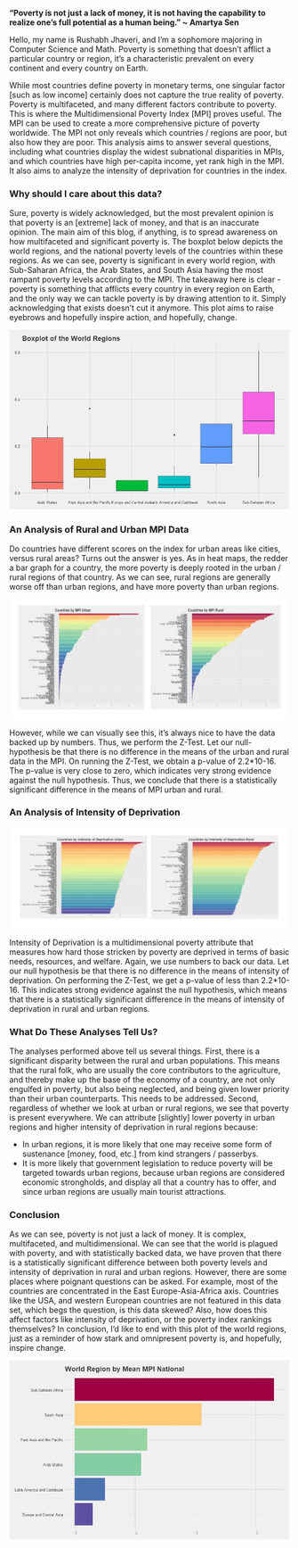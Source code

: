 
__“Poverty is not just a lack of money, it is not having the capability to realize one’s full potential as a human being.” ~ Amartya Sen__

Hello, my name is Rushabh Jhaveri, and I’m a sophomore majoring in Computer Science and Math. 
Poverty is something that doesn’t afflict a particular country or region, it’s a characteristic prevalent on every continent and every country on Earth.  

While most countries define poverty in monetary terms, one singular factor [such as low income] certainly does not capture the true reality of poverty. Poverty is multifaceted, and many different factors contribute to poverty. 
This is where the Multidimensional Poverty Index [MPI] proves useful. The MPI can be used to create a more comprehensive picture of poverty worldwide. The MPI not only reveals which countries / regions are poor, but also how they are poor. 
This analysis aims to answer several questions, including what countries display the widest subnational disparities in MPIs, and which countries have high per-capita income, yet rank high in the MPI. 
It also aims to analyze the intensity of deprivation for countries in the index.  

### Why should I care about this data? ###
Sure, poverty is widely acknowledged, but the most prevalent opinion is that poverty is an [extreme] lack of money, and that is an inaccurate opinion. 
The main aim of this blog, if anything, is to spread awareness on how multifaceted and significant poverty is. 
The boxplot below depicts the world regions, and the national poverty levels of the countries within these regions. 
As we can see, poverty is significant in every world region, with Sub-Saharan Africa, the Arab States, and South Asia having the most rampant poverty levels according to the MPI. 
The takeaway here is clear - poverty is something that afflicts every country in every region on Earth, and the only way we can tackle poverty is by drawing attention to it. 
Simply acknowledging that exists doesn’t cut it anymore. 
This plot aims to raise eyebrows and hopefully inspire action, and hopefully, change.  

![picture alt](https://github.com/rushabhjhaveri/Rutgers-Data101/blob/master/Data-Driven%20Blog/Plots/boxplotworld.jpeg) 

### An Analysis of Rural and Urban MPI Data ### 
Do countries have different scores on the index for urban areas like cities, versus rural areas? 
Turns out the answer is yes. 
As in heat maps, the redder a bar graph for a country, the more poverty is deeply rooted in the urban / rural regions of that country. 
As we can see, rural regions are generally worse off than urban regions, and have more poverty than urban regions.  

![picture alt](https://github.com/rushabhjhaveri/Rutgers-Data101/blob/master/Data-Driven%20Blog/Plots/mpiurbantabled.JPG)  

However, while we can visually see this, it’s always nice to have the data backed up by numbers. 
Thus, we perform the Z-Test. 
Let our null-hypothesis be that there is no difference in the means of the urban and rural data in the MPI. 
On running the Z-Test, we obtain a p-value of 2.2*10-16. The p-value is very close to zero, which indicates very strong evidence against the null hypothesis. 
Thus, we conclude that there is a statistically significant difference in the means of MPI urban and rural. 

### An Analysis of Intensity of Deprivation ### 
![picture alt](https://github.com/rushabhjhaveri/Rutgers-Data101/blob/master/Data-Driven%20Blog/Plots/intensitytabled.JPG) 

Intensity of Deprivation is a multidimensional poverty attribute that measures how hard those stricken by poverty are deprived in terms of basic needs, resources, and welfare. 
Again, we use numbers to back our data. 
Let our null hypothesis be that there is no difference in the means of intensity of deprivation. 
On performing the Z-Test, we get a p-value of less than 2.2*10-16. 
This indicates strong evidence against the null hypothesis, which means that there is a statistically significant difference in the means of intensity of deprivation in rural and urban regions. 

### What Do These Analyses Tell Us? ### 
The analyses performed above tell us several things. 
First, there is a significant disparity between the rural and urban populations. 
This means that the rural folk, who are usually the core contributors to the agriculture, and thereby make up the base of the economy of a country, are not only engulfed in poverty, but also being neglected, and being given lower priority than their urban counterparts. 
This needs to be addressed. 
Second, regardless of whether we look at urban or rural regions, we see that poverty is present everywhere. 
We can attribute [slightly] lower poverty in urban regions and higher intensity of deprivation in rural regions because: 
* In urban regions, it is more likely that one may receive some form of sustenance [money, food, etc.] from kind strangers / passerbys. 
* It is more likely that government legislation to reduce poverty will be targeted towards urban regions, because urban regions are considered economic strongholds, and display all that a country has to offer, and since urban regions are usually main tourist attractions. 

### Conclusion ### 
As we can see, poverty is not just a lack of money. 
It is complex, multifaceted, and multidimensional. 
We can see that the world is plagued with poverty, and with statistically backed data, we have proven that there is a statistically significant difference between both poverty levels and intensity of deprivation in rural and urban regions.
However, there are some places where poignant questions can be asked. 
For example, most of the countries are concentrated in the East Europe-Asia-Africa axis. Countries like the USA, and western European countries are not featured in this data set, which begs the question, is this data skewed? 
Also, how does this affect factors like intensity of deprivation, or the poverty index rankings themselves? 
In conclusion, I’d like to end with this plot of the world regions, just as a reminder of how stark and omnipresent poverty is, and hopefully, inspire change.  

![picture alt](https://github.com/rushabhjhaveri/Rutgers-Data101/blob/master/Data-Driven%20Blog/Plots/worldreganalysis.jpeg) 
 
